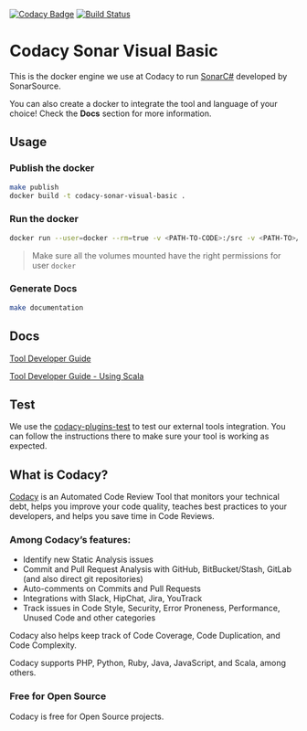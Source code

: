 [![Codacy Badge](https://api.codacy.com/project/badge/Grade/9c1decbe5aad4ce3989eab10eab08e5d)](https://www.codacy.com/gh/codacy/codacy-sonar-visual-basic?utm_source=github.com&amp;utm_medium=referral&amp;utm_content=codacy/codacy-sonar-visual-basic&amp;utm_campaign=Badge_Grade)
[![Build Status](https://circleci.com/gh/codacy/codacy-sonar-visual-basic.svg?style=shield&circle-token=:circle-token)](https://circleci.com/gh/codacy/codacy-sonar-visual-basic)

# Codacy Sonar Visual Basic

This is the docker engine we use at Codacy to run [SonarC#](https://github.com/SonarSource/sonar-dotnet) developed by SonarSource.

You can also create a docker to integrate the tool and language of your choice!
Check the **Docs** section for more information.

## Usage

### Publish the docker

```bash
make publish
docker build -t codacy-sonar-visual-basic .
```

### Run the docker

```bash
docker run --user=docker --rm=true -v <PATH-TO-CODE>:/src -v <PATH-TO>/.codacyrc:/.codacyrc codacy-sonar-visual-basic
```

> Make sure all the volumes mounted have the right permissions for user `docker`

### Generate Docs

```sh
make documentation
```

## Docs

[Tool Developer Guide](https://support.codacy.com/hc/en-us/articles/207994725-Tool-Developer-Guide)

[Tool Developer Guide - Using Scala](https://support.codacy.com/hc/en-us/articles/207280379-Tool-Developer-Guide-Using-Scala)

## Test

We use the [codacy-plugins-test](https://github.com/codacy/codacy-plugins-test) to test our external tools integration.
You can follow the instructions there to make sure your tool is working as expected.

## What is Codacy?

[Codacy](https://www.codacy.com/) is an Automated Code Review Tool that monitors your technical debt, helps you improve your code quality, teaches best practices to your developers, and helps you save time in Code Reviews.

### Among Codacy’s features:

- Identify new Static Analysis issues
- Commit and Pull Request Analysis with GitHub, BitBucket/Stash, GitLab (and also direct git repositories)
- Auto-comments on Commits and Pull Requests
- Integrations with Slack, HipChat, Jira, YouTrack
- Track issues in Code Style, Security, Error Proneness, Performance, Unused Code and other categories

Codacy also helps keep track of Code Coverage, Code Duplication, and Code Complexity.

Codacy supports PHP, Python, Ruby, Java, JavaScript, and Scala, among others.

### Free for Open Source

Codacy is free for Open Source projects.
